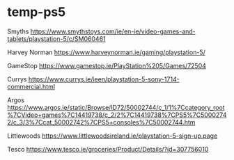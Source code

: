 # temp-ps5

Smyths
https://www.smythstoys.com/ie/en-ie/video-games-and-tablets/playstation-5/c/SM060461

Harvey Norman
https://www.harveynorman.ie/gaming/playstation-5/

GameStop
https://www.gamestop.ie/PlayStation%205/Games/72504

Currys
https://www.currys.ie/ieen/playstation-5-sony-1714-commercial.html

Argos
https://www.argos.ie/static/Browse/ID72/50002744/c_1/1%7Ccategory_root%7CVideo+games%7C14419738/c_2/2%7C14419738%7CPS5%7C50002742/c_3/3%7Ccat_50002742%7CPS5+consoles%7C50002744.htm

Littlewoods
https://www.littlewoodsireland.ie/playstation-5-sign-up.page

Tesco
https://www.tesco.ie/groceries/Product/Details/?id=307756010

